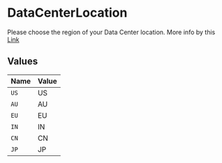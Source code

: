 # DataCenterLocation

Please choose the region of your Data Center location. More info by this <a href="https://www.zoho.com/crm/developer/docs/api/v2/multi-dc.html">Link</a>


## Values

| Name  | Value |
| ----- | ----- |
| `US`  | US    |
| `AU`  | AU    |
| `EU`  | EU    |
| `IN`  | IN    |
| `CN`  | CN    |
| `JP`  | JP    |